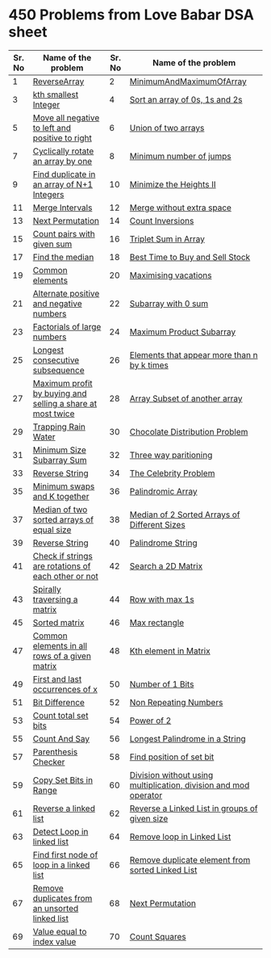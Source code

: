 # 450 Problems from Love Babar DSA sheet

| Sr. No | Name of the problem | Sr. No | Name of the problem |
| ------ | ------------------- | ------ | ------------------- |
| 1 | [ReverseArray](https://github.com/Rajat16353/Codes/blob/master/450-Solved-questions/1-50/1-ReverseArray.py) | 2 | [MinimumAndMaximumOfArray](https://github.com/Rajat16353/Codes/blob/master/450-Solved-questions/1-50/2-MinimumAndMaximumOfArray.java) |
| 3 | [kth smallest Integer](https://github.com/Rajat16353/Codes/blob/master/450-Solved-questions/1-50/3-kth%20smallest%20Integer.java) | 4 | [Sort an array of 0s, 1s and 2s](https://github.com/Rajat16353/Codes/blob/master/450-Solved-questions/1-50/4-Sort%20an%20array%20of%200s,%201s%20and%202s.java) |
| 5 | [Move all negative to left and positive to right](https://github.com/Rajat16353/Codes/blob/master/450-Solved-questions/1-50/5-Move%20all%20negative%20to%20left%20and%20positive%20to%20right.java) | 6 | [Union of two arrays](https://github.com/Rajat16353/Codes/blob/master/450-Solved-questions/1-50/6-Union%20of%20two%20arrays.java) |
| 7 | [Cyclically rotate an array by one](https://github.com/Rajat16353/Codes/blob/master/450-Solved-questions/1-50/7-Cyclically%20rotate%20an%20array%20by%20one.java) | 8 | [Minimum number of jumps](https://github.com/Rajat16353/Codes/blob/master/450-Solved-questions/1-50/8-Minimum%20number%20of%20jumps.java) |
| 9 | [Find duplicate in an array of N+1 Integers](https://github.com/Rajat16353/Codes/blob/master/450-Solved-questions/1-50/9-Find%20duplicate%20in%20an%20array%20of%20N+1%20Integers.java) | 10 | [Minimize the Heights II](https://github.com/Rajat16353/Codes/blob/master/450-Solved-questions/1-50/10-Minimize%20the%20Heights%20II.java) |
| 11 | [Merge Intervals](https://github.com/Rajat16353/Codes/blob/master/450-Solved-questions/1-50/11-Merge%20Intervals.py) | 12 | [Merge without extra space](https://github.com/Rajat16353/Codes/blob/master/450-Solved-questions/1-50/12-Merge%20without%20extra%20space.java) |
| 13 | [Next Permutation](https://github.com/Rajat16353/Codes/blob/master/450-Solved-questions/1-50/13-Next%20Permutation.java) | 14 | [Count Inversions](https://github.com/Rajat16353/Codes/blob/master/450-Solved-questions/1-50/14-Count%20Inversions.java) |
| 15 | [Count pairs with given sum](https://github.com/Rajat16353/Codes/blob/master/450-Solved-questions/1-50/15-Count%20pairs%20with%20given%20sum.java) | 16 | [Triplet Sum in Array](https://github.com/Rajat16353/Codes/blob/master/450-Solved-questions/1-50/16-Triplet%20Sum%20in%20Array.java) |
| 17 | [Find the median](https://github.com/Rajat16353/Codes/blob/master/450-Solved-questions/1-50/17-Find%20the%20median.java) | 18 | [Best Time to Buy and Sell Stock](https://github.com/Rajat16353/Codes/blob/master/450-Solved-questions/1-50/18-Best%20Time%20to%20Buy%20and%20Sell%20Stock.java) |
| 19 | [Common elements](https://github.com/Rajat16353/Codes/blob/master/450-Solved-questions/1-50/19-Common%20elements.java) | 20 | [Maximising vacations](https://github.com/Rajat16353/Codes/blob/master/450-Solved-questions/1-50/20-Maximising%20vacations.java) |
| 21 | [Alternate positive and negative numbers](https://github.com/Rajat16353/Codes/blob/master/450-Solved-questions/1-50/21-Alternate%20positive%20and%20negative%20numbers.java) | 22 | [Subarray with 0 sum](https://github.com/Rajat16353/Codes/blob/master/450-Solved-questions/1-50/22-Subarray%20with%200%20sum.java) |
| 23 | [Factorials of large numbers](https://github.com/Rajat16353/Codes/blob/master/450-Solved-questions/1-50/23-Factorials%20of%20large%20numbers.java) | 24 | [Maximum Product Subarray](https://github.com/Rajat16353/Codes/blob/master/450-Solved-questions/1-50/24-Maximum%20Product%20Subarray.java) |
| 25 | [Longest consecutive subsequence](https://github.com/Rajat16353/Codes/blob/master/450-Solved-questions/1-50/25-Longest%20consecutive%20subsequence.java) | 26 | [Elements that appear more than n by k times](https://github.com/Rajat16353/Codes/blob/master/450-Solved-questions/1-50/26-Elements%20that%20appear%20more%20than%20n%20by%20k%20times.java) |
| 27 | [Maximum profit by buying and selling a share at most twice](https://github.com/Rajat16353/Codes/blob/master/450-Solved-questions/1-50/27-Maximum%20profit%20by%20buying%20and%20selling%20a%20share%20at%20most%20twice.java) | 28 | [Array Subset of another array](https://github.com/Rajat16353/Codes/blob/master/450-Solved-questions/1-50/28-Array%20Subset%20of%20another%20array.java) |
| 29 | [Trapping Rain Water](https://github.com/Rajat16353/Codes/blob/master/450-Solved-questions/1-50/29-Trapping%20Rain%20Water.java) | 30 | [Chocolate Distribution Problem](https://github.com/Rajat16353/Codes/blob/master/450-Solved-questions/1-50/30-Chocolate%20Distribution%20Problem.java) |
| 31 | [Minimum Size Subarray Sum](https://github.com/Rajat16353/Codes/blob/master/450-Solved-questions/1-50/31-Minimum%20Size%20Subarray%20Sum.java) | 32 | [Three way paritioning](https://github.com/Rajat16353/Codes/blob/master/450-Solved-questions/1-50/32-Three%20way%20paritioning.java) |
| 33 | [Reverse String](https://github.com/Rajat16353/Codes/blob/master/450-Solved-questions/1-50/33-Reverse%20String.java) | 34 | [The Celebrity Problem](https://github.com/Rajat16353/Codes/blob/master/450-Solved-questions/1-50/34-The%20Celebrity%20Problem.java) |
| 35 | [Minimum swaps and K together](https://github.com/Rajat16353/Codes/blob/master/450-Solved-questions/1-50/35-Minimum%20swaps%20and%20K%20together.java) | 36 | [Palindromic Array](https://github.com/Rajat16353/Codes/blob/master/450-Solved-questions/1-50/36-Palindromic%20Array.py) |
| 37 | [Median of two sorted arrays of equal size](https://github.com/Rajat16353/Codes/blob/master/450-Solved-questions/1-50/37-Median%20of%20two%20sorted%20arrays%20of%20equal%20size.java) | 38 | [Median of 2 Sorted Arrays of Different Sizes](https://github.com/Rajat16353/Codes/blob/master/450-Solved-questions/1-50/38-Median%20of%202%20Sorted%20Arrays%20of%20Different%20Sizes.java) |
| 39 | [Reverse String](https://github.com/Rajat16353/Codes/blob/master/450-Solved-questions/1-50/39-Reverse%20String.java) | 40 | [Palindrome String](https://github.com/Rajat16353/Codes/blob/master/450-Solved-questions/1-50/40-Palindrome%20String.java) |
| 41 | [Check if strings are rotations of each other or not](https://github.com/Rajat16353/Codes/blob/master/450-Solved-questions/1-50/41-Check%20if%20strings%20are%20rotations%20of%20each%20other%20or%20not.java) | 42 | [Search a 2D Matrix](https://github.com/Rajat16353/Codes/blob/master/450-Solved-questions/1-50/42-Search%20a%202D%20Matrix.java) |
| 43 | [Spirally traversing a matrix](https://github.com/Rajat16353/Codes/blob/master/450-Solved-questions/1-50/43-Spirally%20traversing%20a%20matrix.java) | 44 | [Row with max 1s](https://github.com/Rajat16353/Codes/blob/master/450-Solved-questions/1-50/44-Row%20with%20max%201s.java) |
| 45 | [Sorted matrix](https://github.com/Rajat16353/Codes/blob/master/450-Solved-questions/1-50/45-Sorted%20matrix.java) | 46 | [Max rectangle](https://github.com/Rajat16353/Codes/blob/master/450-Solved-questions/1-50/46-Max%20rectangle.java) |
| 47 | [Common elements in all rows of a given matrix](https://github.com/Rajat16353/Codes/blob/master/450-Solved-questions/1-50/47-Common%20elements%20in%20all%20rows%20of%20a%20given%20matrix.java) | 48 | [Kth element in Matrix](https://github.com/Rajat16353/Codes/blob/master/450-Solved-questions/1-50/48-Kth%20element%20in%20Matrix.java) |
| 49 | [First and last occurrences of x](https://github.com/Rajat16353/Codes/blob/master/450-Solved-questions/1-50/49-First%20and%20last%20occurrences%20of%20x.java) | 50 | [Number of 1 Bits](https://github.com/Rajat16353/Codes/blob/master/450-Solved-questions/1-50/50-Number%20of%201%20Bits.java) |
| 51 | [Bit Difference](https://github.com/Rajat16353/Codes/blob/master/450-Solved-questions/51-100/51-Bit%20Difference.java) | 52 | [Non Repeating Numbers](https://github.com/Rajat16353/Codes/blob/master/450-Solved-questions/51-100/52-Non%20Repeating%20Numbers.java) |
| 53 | [Count total set bits](https://github.com/Rajat16353/Codes/blob/master/450-Solved-questions/51-100/53-Count%20total%20set%20bits.java) | 54 | [Power of 2](https://github.com/Rajat16353/Codes/blob/master/450-Solved-questions/51-100/54-Power%20of%202.java) |
| 55 | [Count And Say](https://github.com/Rajat16353/Codes/blob/master/450-Solved-questions/51-100/55-Count%20And%20Say.py) | 56 | [Longest Palindrome in a String](https://github.com/Rajat16353/Codes/blob/master/450-Solved-questions/51-100/56-Longest%20Palindrome%20in%20a%20String.java) |
| 57 | [Parenthesis Checker](https://github.com/Rajat16353/Codes/blob/master/450-Solved-questions/51-100/57-Parenthesis%20Checker.py) | 58 | [Find position of set bit](https://github.com/Rajat16353/Codes/blob/master/450-Solved-questions/51-100/58-Find%20position%20of%20set%20bit.java) |
| 59 | [Copy Set Bits in Range](https://github.com/Rajat16353/Codes/blob/master/450-Solved-questions/51-100/59-Copy%20Set%20Bits%20in%20Range.java) | 60 | [Division without using multiplication, division and mod operator](https://github.com/Rajat16353/Codes/blob/master/450-Solved-questions/51-100/60-Division%20without%20using%20multiplication,%20division%20and%20mod%20operator.java) |
| 61 | [Reverse a linked list](https://github.com/Rajat16353/Codes/blob/master/450-Solved-questions/51-100/61-Reverse%20a%20linked%20list.java) | 62 | [Reverse a Linked List in groups of given size](https://github.com/Rajat16353/Codes/blob/master/450-Solved-questions/51-100/62-Reverse%20a%20Linked%20List%20in%20groups%20of%20given%20size.java) |
| 63 | [Detect Loop in linked list](https://github.com/Rajat16353/Codes/blob/master/450-Solved-questions/51-100/63-Detect%20Loop%20in%20linked%20list.java) | 64 | [Remove loop in Linked List](https://github.com/Rajat16353/Codes/blob/master/450-Solved-questions/51-100/64-Remove%20loop%20in%20Linked%20List.java) |
| 65 | [Find first node of loop in a linked list](https://github.com/Rajat16353/Codes/blob/master/450-Solved-questions/51-100/65-Find%20first%20node%20of%20loop%20in%20a%20linked%20list.java) | 66 | [Remove duplicate element from sorted Linked List](https://github.com/Rajat16353/Codes/blob/master/450-Solved-questions/51-100/66-Remove%20duplicate%20element%20from%20sorted%20Linked%20List.java) |
| 67 | [Remove duplicates from an unsorted linked list](https://github.com/Rajat16353/Codes/blob/master/450-Solved-questions/51-100/67-Remove%20duplicates%20from%20an%20unsorted%20linked%20list.java) | 68 | [Next Permutation](https://github.com/Rajat16353/Codes/blob/master/450-Solved-questions/51-100/68-Next%20Permutation.java) |
| 69 | [Value equal to index value](https://github.com/Rajat16353/Codes/blob/master/450-Solved-questions/51-100/69-Value%20equal%20to%20index%20value.java) | 70 | [Count Squares](https://github.com/Rajat16353/Codes/blob/master/450-Solved-questions/51-100/70-Count%20Squares.java) |
